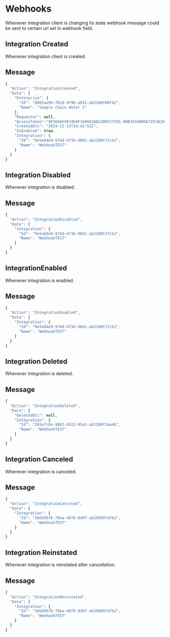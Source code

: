 # Webhooks

Whenever integration client is changing its state webhook message could be sent to certain url set in webhook field.

## Integration Created

Whenever integration client is created.

## Message
```javascript
{
  "Action": "IntegrationCreated",
  "Data": {
    "Enterprise": {
      "Id": "8865aa96-f62d-4f9b-a912-ab2100f60f42",
      "Name": "Sample Chain Hotel 1"
    },
    "Requestor": null,
    "AccessToken":"9E5E84E9974D4F169662AB2200F27CB1-00B343A0DDA725CACAC028E38E3EABF",
    "CreatedUtc": "2019-12-13T14:42:52Z",
    "IsEnabled": true,
    "Integration": {
      "Id": "9e5e84e9-974d-4f16-9662-ab2200f27cb1",
      "Name": "WebhookTEST"
    }
  }
}
```
## Integration Disabled

Whenever integration is disabled.

## Message
```javascript
{
  "Action": "IntegrationDisabled",
  "Data": {
    "Integration": {
      "Id": "9e5e84e9-974d-4f16-9662-ab2200f27cb1",
      "Name": "WebhookTEST"
    }
  }
}
```


## IntegrationEnabled

Whenever integration is enabled.

## Message
```javascript
{
  "Action": "IntegrationEnabled",
  "Data": {
    "Integration": {
      "Id": "9e5e84e9-974d-4f16-9662-ab2200f27cb1",
      "Name": "WebhookTEST"
    }
  }
}
```

## Integration Deleted

Whenever integration is deleted.

## Message
```javascript
{
  "Action": "IntegrationDeleted",
  "Data": {
    "DeletedUtc": null,
    "Integration": {
      "Id": "201e7c8a-9883-4522-95e2-ab2200f3aa4b",
      "Name": "WebhookTEST"
    }
  }
}
```

## Integration Canceled

Whenever integration is canceled.

## Message
```javascript
{
  "Action": "IntegrationCanceled",
  "Data": {
    "Integration": {
      "Id": "3bb50576-79ea-48f8-8d07-ab25009fdfb2",
      "Name": "WebhookTEST"
    }
  }
}
```

## Integration Reinstated

Whenever integration is reinstated after cancellation.

## Message
```javascript
{
  "Action": "IntegrationReinstated",
  "Data": {
    "Integration": {
      "Id": "3bb50576-79ea-48f8-8d07-ab25009fdfb2",
      "Name": "WebhookTEST"
    }
  }
}
```
